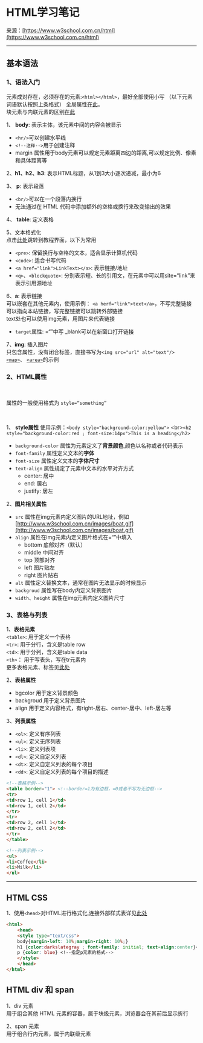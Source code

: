 # HTML学习笔记

来源：[https://www.w3school.com.cn/html](https://www.w3school.com.cn/html)
***
## 基本语法
### 1、语法入门
元素成对存在，必须存在的元素:`<html></html>`，最好全部使用小写
（以下元素词语默认按照上条格式）
全局属性[在此](https://www.w3school.com.cn/tags/index.asp)。  
块元素与内联元素的区别[在此](https://www.w3school.com.cn/html/html_blocks.asp)

1、 **body**: 表示主体，该元素中间的内容会被显示
- `<hr/>`可以创建水平线
- `<!--注释-->`用于创建注释
- margin 属性用于body元素可以规定元素距离四边的距离,可以规定比例、像素和具体距离等
  

2、**h1、h2、h3**: 表示HTML标题，从1到3大小逐次递减，最小为6
  

3、 **p**: 表示段落
- `<br/>`可以在一个段落内换行
- 无法通过在 HTML 代码中添加额外的空格或换行来改变输出的效果
  

4、 **table**: 定义表格
  

5、文本格式化  
点击[此处](https://www.w3school.com.cn/html/html_formatting.asp)跳转到教程界面，以下为常用
- `<pre>`: 保留换行与空格的文本，适合显示计算机代码
- `<code>`: 适合书写代码
- `<a href="link">LinkText></a>`: 表示链接/地址
- `<q>`、`<blockquote>`: 分别表示短、长的引用文，在元素中可以用site=“link”来表示引用源地址
  

6、**a**: 表示链接  
可以嵌套在其他元素内，使用示例：
`<a herf="link">text</a>`，不写完整链接可以指向本站链接，写完整链接可以跳转外部链接<br/>text处也可以使用img元素，用图片来代表链接
- `target`属性: =“”中写 _blank可以在新窗口打开链接
  

7、**img**: 插入图片<br>
只包含属性，没有闭合标签，直接书写为`<img src="url" alt="text"/>`  
[`<map>`](https://www.w3school.com.cn/tags/tag_map.asp)、
[`<area>`](https://www.w3school.com.cn/tags/tag_area.asp)的示例


### 2、HTML属性
<br>

属性的一般使用格式为 `style=“something”`

<br>

1、 **style属性**
使用示例：`<body style="background-color:yellow">`
<br\>`<h2 style="background-color:red ; font-size:14px">This is a heading</h2>`

- `background-color` 属性为元素定义了**背景颜色**,颜色以名称或者代码表示
- `font-family` 属性定义文本的**字体**
- `font-size` 属性定义文本的**字体尺寸**
- `text-align` 属性规定了元素中文本的水平对齐方式
  - center: 居中
  - end: 居右
  - justify: 居左
  
2、**图片相关属性**
- `src` 属性在img元素内定义图片的URL地址，例如[http://www.w3school.com.cn/images/boat.gif](http://www.w3school.com.cn/images/boat.gif)
- `align` 属性在img元素内定义图片格式在=“”中填入
  - bottom 底部对齐（默认）
  - middle 中间对齐
  - top 顶部对齐
  - left 图片贴左
  - right 图片贴右
- `alt` 属性定义替换文本，通常在图片无法显示的时候显示
- `backgroud` 属性写在body内定义背景图片
- `width`、`height` 属性在img元素内定义图片尺寸


### 3、表格与列表
1、**表格元素**  
`<table>`: 用于定义一个表格  
`<tr>`: 用于分行，含义是table row  
`<td>`: 用于分列，含义是table data  
`<th>`： 用于写表头，写在tr元素内  
更多表格元素、标签见[此处](https://www.w3school.com.cn/html/html_tables.asp)
  
2、**表格属性**
- bgcolor 用于定义背景颜色
- backgroud 用于定义背景图片
- align 用于定义内容格式，有right-居右、center-居中、left-居左等
  
3、**列表属性**
- `<ol>`: 定义有序列表
- `<ul>`: 定义无序列表
- `<li>`: 定义列表项
- `<dl>`: 定义自定义列表
- `<dt>`: 定义自定义列表的每个项目
- `<dd>`: 定义自定义列表的每个项目的描述

```html
<!--表格示例-->
<table border="1"> <!--border=1为有边框，=0或者不写为无边框-->
<tr>
<td>row 1, cell 1</td>
<td>row 1, cell 2</td>
</tr>
<tr>
<td>row 2, cell 1</td>
<td>row 2, cell 2</td>
</tr>
</table>

<!--列表示例-->
<ul>
<li>Coffee</li>
<li>Milk</li>
</ul>
```
  
***
## HTML CSS
1、使用`<head>`对HTML进行格式化,连接外部样式表详见[此处](https://www.w3school.com.cn/html/html_css.asp)
```html
<html>
    <head>
    <style type="text/css">
    body{margin-left: 10%;margin-right: 10%;}
    h1 {color:darkslategray ; font-family: initial; text-align:center}<!--指定h1元素的格式-->
    p {color: blue} <!--指定p元素的格式-->
    </style>
    </head>
</html>
```
  
## HTML div 和 span
1、div 元素  
用于组合其他 HTML 元素的容器，属于块级元素，浏览器会在其前后显示折行
  
2、span 元素  
用于组合行内元素，属于内联级元素
